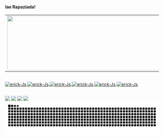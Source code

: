 #### Iae Rapaziada!
</div>
<a href="https://github.com/feos96">
  <center>
<table>
    <tr>
        <td>
  <img height="180em" width="600px" align="left" src="https://github-readme-stats.vercel.app/api?username=feos96&show_icons=true&theme=dracula&include_all_commits=true&count_private=true"/></td>
        <td><img height="180em" width="500px" align="left" src="https://github-readme-stats.vercel.app/api/top-langs/?username=feos96&layout=compact&langs_count=7&theme=dracula"/></td>
    </tr>   
</table>
</center>  
  
<div style="display: inline_block"><br>
  <img align="center" alt="erick-Js" height="30" width="40" src="https://cdn.jsdelivr.net/gh/devicons/devicon/icons/python/python-original.svg" />
  <img align="center" alt="erick-Js" height="30" width="40" src="https://cdn.jsdelivr.net/gh/devicons/devicon/icons/tensorflow/tensorflow-original.svg" />
  <img align="center" alt="erick-Js" height="30" width="40" src="https://cdn.jsdelivr.net/gh/devicons/devicon/icons/pandas/pandas-original.svg" />
  <img align="center" alt="erick-Js" height="30" width="40" src="https://cdn.jsdelivr.net/gh/devicons/devicon/icons/numpy/numpy-original.svg" />
  <img align="center" alt="erick-Js" height="30" width="40" src="https://cdn.jsdelivr.net/gh/devicons/devicon/icons/opencv/opencv-original.svg" />
  <img align="center" alt="erick-Js" height="35" width="40" src="https://img.icons8.com/?size=100&id=3sGOUDo9nJ4k&format=png&color=000000" />
         

   
##
  
<div> 
    <a href="https://instagram.com/erricksousa" target="_blank"><img src="https://img.shields.io/badge/Instagram-E4405F?style=for-the-badge&logo=instagram&logoColor=white" target="_blank"></a>
  <a href = "mailto:erickoliveira859@gmail.com"><img src=https://img.shields.io/badge/Gmail-D14836?style=for-the-badge&logo=gmail&logoColor=white></a>
  <a href="https://www.linkedin.com/in/erick-sousa-b4183a214" target="_blank"><img src="https://img.shields.io/badge/LinkedIn-0077B5?style=for-the-badge&logo=linkedin&logoColor=white" target="_blank"></a> 
  <a href="https://x.com/fcoericksousa" targe="_blank"><img src="https://img.shields.io/badge/Twitter-1DA1F2?style=for-the-badge&logo=twitter&logoColor=white"
 
</div>

<picture align="center">
  <source media="(prefers-color-scheme: dark)" srcset="https://raw.githubusercontent.com/feos96/feos96/output/github-contribution-grid-snake-dark.svg">
  <source media="(prefers-color-scheme: light)" srcset="https://raw.githubusercontent.com/feos96/feos96/output/github-contribution-grid-snake-dark.svg">
  <img align="center" alt="github contribution grid snake animation" src="https://raw.githubusercontent.com/feos96/feos96/output/github-contribution-grid-snake.svg">
</picture>
